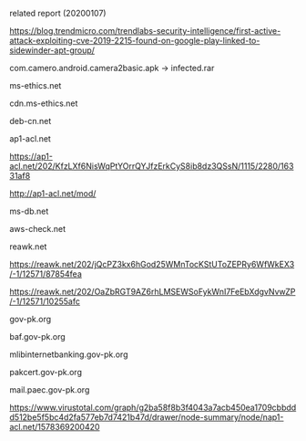 related report (20200107)

https://blog.trendmicro.com/trendlabs-security-intelligence/first-active-attack-exploiting-cve-2019-2215-found-on-google-play-linked-to-sidewinder-apt-group/

com.camero.android.camera2basic.apk -> infected.rar

ms-ethics.net

cdn.ms-ethics.net

deb-cn.net

ap1-acl.net

https://ap1-acl.net/202/KfzLXf6NisWqPtYOrrQYJfzErkCyS8ib8dz3QSsN/1115/2280/16331af8

http://ap1-acl.net/mod/

ms-db.net

aws-check.net

reawk.net

https://reawk.net/202/jQcPZ3kx6hGod25WMnTocKStUToZEPRy6WfWkEX3/-1/12571/87854fea

https://reawk.net/202/OaZbRGT9AZ6rhLMSEWSoFykWnI7FeEbXdgvNvwZP/-1/12571/10255afc

gov-pk.org

baf.gov-pk.org

mlibinternetbanking.gov-pk.org

pakcert.gov-pk.org	

mail.paec.gov-pk.org

https://www.virustotal.com/graph/g2ba58f8b3f4043a7acb450ea1709cbbddd512be5f5bc4d2fa577eb7d7421b47d/drawer/node-summary/node/nap1-acl.net/1578369200420
